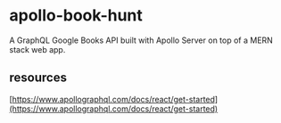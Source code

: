 # apollo-book-hunt

A GraphQL Google Books API built with Apollo Server on top of a MERN stack web app.

## resources

[https://www.apollographql.com/docs/react/get-started](https://www.apollographql.com/docs/react/get-started)
